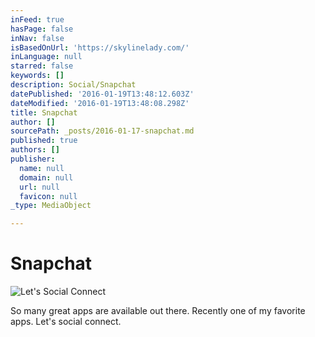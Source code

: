 ```yaml
---
inFeed: true
hasPage: false
inNav: false
isBasedOnUrl: 'https://skylinelady.com/'
inLanguage: null
starred: false
keywords: []
description: Social/Snapchat
datePublished: '2016-01-19T13:48:12.603Z'
dateModified: '2016-01-19T13:48:08.298Z'
title: Snapchat
author: []
sourcePath: _posts/2016-01-17-snapchat.md
published: true
authors: []
publisher:
  name: null
  domain: null
  url: null
  favicon: null
_type: MediaObject

---
```

# Snapchat
![Let's Social Connect](https://s3-us-west-2.amazonaws.com/the-grid-img/p/1cdf71f14974db2affb1b62f7db9479d227fc9f2.jpg)

So many great apps are available out there. Recently one of my favorite apps. Let's social connect.